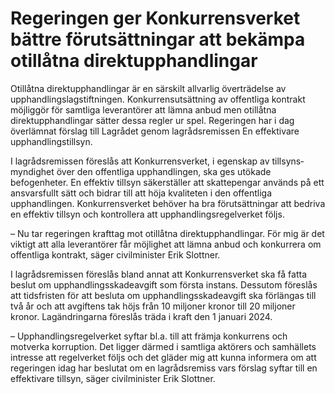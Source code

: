 # Regeringen ger Konkurrensverket bättre förutsättningar att bekämpa otillåtna direktupphandlingar

Otillåtna direktupphandlingar är en särskilt allvarlig överträdelse av upphandlingslagstiftningen. Konkurrensutsättning av offentliga kontrakt möjliggör för samtliga leverantörer att lämna anbud men otillåtna direktupphandlingar sätter dessa regler ur spel. Regeringen har i dag överlämnat förslag till Lagrådet genom lagrådsremissen En effektivare upphandlingstillsyn.

I lagrådsremissen föreslås att Konkurrensverket, i egenskap av tillsyns­myndighet över den offentliga upphandlingen, ska ges utökade befogenheter. En effektiv tillsyn säkerställer att skattepengar används på ett ansvarsfullt sätt och bidrar till att höja kvaliteten i den offentliga upphandlingen. Konkurrensverket behöver ha bra förutsättningar att bedriva en effektiv tillsyn och kontrollera att upphandlingsregelverket följs.

– Nu tar regeringen krafttag mot otillåtna direktupphandlingar. För mig är det viktigt att alla leverantörer får möjlighet att lämna anbud och konkurrera om offentliga kontrakt, säger civilminister Erik Slottner.

I lagrådsremissen föreslås bland annat att Konkurrensverket ska få fatta beslut om upphandlings­skade­avgift som första instans. Dessutom föreslås att tids­fristen för att besluta om upphandlingsskadeavgift ska förlängas till två år och att avgift­­ens tak höjs från 10 miljoner kronor till 20 miljoner kronor. Lagändringarna föreslås träda i kraft den 1 januari 2024.

– Upphandlingsregelverket syftar bl.a. till att främja konkurrens och motverka korruption. Det ligger därmed i samtliga aktörers och samhällets intresse att regelverket följs och det gläder mig att kunna informera om att regeringen idag har beslutat om en lagrådsremiss vars förslag syftar till en effektivare tillsyn, säger civilminister Erik Slottner.
